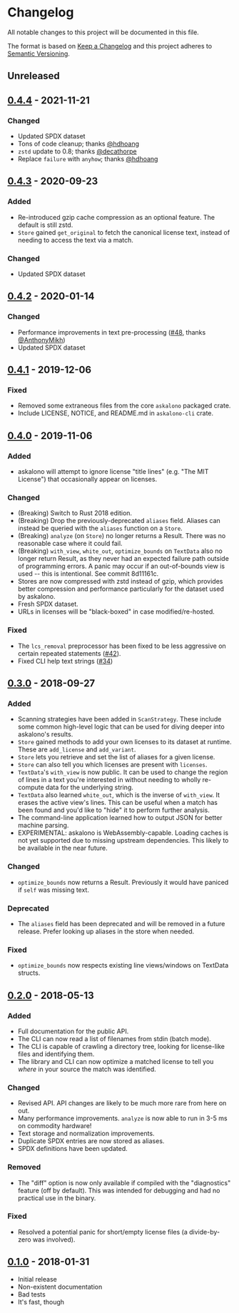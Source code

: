 # Changelog
All notable changes to this project will be documented in this file.

The format is based on [Keep a Changelog](http://keepachangelog.com/en/1.0.0/)
and this project adheres to [Semantic Versioning](http://semver.org/spec/v2.0.0.html).

## Unreleased

## [0.4.4] - 2021-11-21

### Changed

- Updated SPDX dataset
- Tons of code cleanup; thanks [@hdhoang]
- `zstd` update to 0.8; thanks [@decathorpe]
- Replace `failure` with `anyhow`; thanks [@hdhoang]

[0.4.4]: https://github.com/jpeddicord/askalono/releases/tag/0.4.4
[@hdhoang]: https://github.com/hdhoang
[@decathorpe]: https://github.com/decathorpe

## [0.4.3] - 2020-09-23

### Added

- Re-introduced gzip cache compression as an optional feature. The default is still zstd.
- `Store` gained `get_original` to fetch the canonical license text, instead of needing to access the text via a match.

### Changed

- Updated SPDX dataset

[0.4.3]: https://github.com/jpeddicord/askalono/releases/tag/0.4.3

## [0.4.2] - 2020-01-14

### Changed

- Performance improvements in text pre-processing ([#48], thanks [@AnthonyMikh])
- Updated SPDX dataset

[0.4.2]: https://github.com/jpeddicord/askalono/releases/tag/0.4.2
[#48]: https://github.com/jpeddicord/askalono/pull/48
[@AnthonyMikh]: https://github.com/AnthonyMikh

## [0.4.1] - 2019-12-06

### Fixed

- Removed some extraneous files from the core `askalono` packaged crate.
- Include LICENSE, NOTICE, and README.md in `askalono-cli` crate.

[0.4.1]: https://github.com/jpeddicord/askalono/releases/tag/0.4.1

## [0.4.0] - 2019-11-06

### Added

- askalono will attempt to ignore license "title lines" (e.g. "The MIT License") that occasionally appear on licenses.

### Changed

- (Breaking) Switch to Rust 2018 edition.
- (Breaking) Drop the previously-deprecated `aliases` field. Aliases can instead be queried with the `aliases` function on a `Store`.
- (Breaking) `analyze` (on `Store`) no longer returns a Result. There was no reasonable case where it could fail.
- (Breaking) `with_view`, `white_out`, `optimize_bounds` on `TextData` also no longer return Result, as they never had an expected failure path outside of programming errors. A panic may occur if an out-of-bounds view is used -- this is intentional. See commit 8d11161c.
- Stores are now compressed with zstd instead of gzip, which provides better compression and performance particularly for the dataset used by askalono.
- Fresh SPDX dataset.
- URLs in licenses will be "black-boxed" in case modified/re-hosted.

### Fixed

- The `lcs_removal` preprocessor has been fixed to be less aggressive on certain repeated statements ([#42]).
- Fixed CLI help text strings ([#34])

[0.4.0]: https://github.com/jpeddicord/askalono/releases/tag/0.4.0
[#42]: https://github.com/jpeddicord/askalono/issues/42
[#34]: https://github.com/jpeddicord/askalono/issues/34

## [0.3.0] - 2018-09-27

### Added

- Scanning strategies have been added in `ScanStrategy`. These include some common high-level logic that can be used for diving deeper into askalono's results.
- `Store` gained methods to add your own licenses to its dataset at runtime. These are `add_license` and `add_variant`.
- `Store` lets you retrieve and set the list of aliases for a given license.
- `Store` can also tell you which licenses are present with `licenses`.
- `TextData`'s `with_view` is now public. It can be used to change the region of lines in a text you're interested in without needing to wholly re-compute data for the underlying string.
- `TextData` also learned `white_out`, which is the inverse of `with_view`. It erases the active view's lines. This can be useful when a match has been found and you'd like to "hide" it to perform further analysis.
- The command-line application learned how to output JSON for better machine parsing.
- EXPERIMENTAL: askalono is WebAssembly-capable. Loading caches is not yet supported due to missing upstream dependencies. This likely to be available in the near future.

### Changed

- `optimize_bounds` now returns a Result. Previously it would have paniced if `self` was missing text.

### Deprecated

- The `aliases` field has been deprecated and will be removed in a future release. Prefer looking up aliases in the store when needed.

### Fixed

- `optimize_bounds` now respects existing line views/windows on TextData structs.

[0.3.0]: https://github.com/jpeddicord/askalono/releases/tag/0.3.0

## [0.2.0] - 2018-05-13

### Added

- Full documentation for the public API.
- The CLI can now read a list of filenames from stdin (batch mode).
- The CLI is capable of crawling a directory tree, looking for license-like files and identifying them.
- The library and CLI can now optimize a matched license to tell you _where_ in your source the match was identified.

### Changed

- Revised API. API changes are likely to be much more rare from here on out.
- Many performance improvements. `analyze` is now able to run in 3-5 ms on commodity hardware!
- Text storage and normalization improvements.
- Duplicate SPDX entries are now stored as aliases.
- SPDX definitions have been updated.

### Removed

- The "diff" option is now only available if compiled with the "diagnostics" feature (off by default). This was intended for debugging and had no practical use in the binary.

### Fixed

- Resolved a potential panic for short/empty license files (a divide-by-zero was involved).

[0.2.0]: https://github.com/jpeddicord/askalono/releases/tag/0.2.0

## [0.1.0] - 2018-01-31

- Initial release
- Non-existent documentation
- Bad tests
- It's fast, though

[0.1.0]: https://github.com/jpeddicord/askalono/releases/tag/0.1.0
